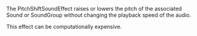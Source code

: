 The PitchShiftSoundEffect raises or lowers the pitch of the associated Sound or SoundGroup without changing the playback speed of the audio.

This effect can be computationally expensive.
